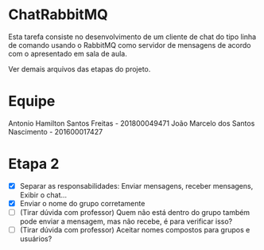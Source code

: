 # ChatRabbitMQ

Esta tarefa consiste no desenvolvimento de um cliente de chat do tipo linha de comando usando o RabbitMQ como servidor de mensagens de acordo com o apresentado em sala de aula.

Ver demais arquivos das etapas do projeto.

# Equipe
Antonio Hamilton Santos Freitas - 201800049471
João Marcelo dos Santos Nascimento - 201600017427

# Etapa 2
- [x] Separar as responsabilidades: Enviar mensagens, receber mensagens, Exibir o chat...
- [x] Enviar o nome do grupo corretamente
- [ ] (Tirar dúvida com professor) Quem não está dentro do grupo também pode enviar a mensagem, mas não recebe, é para verificar isso?
- [ ] (Tirar dúvida com professor) Aceitar nomes compostos para grupos e usuários?
